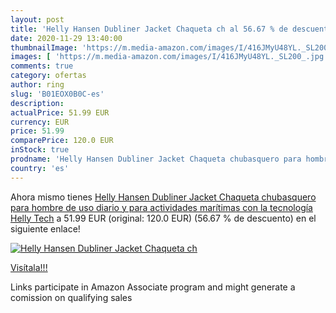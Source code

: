 ```yaml
---
layout: post
title: 'Helly Hansen Dubliner Jacket Chaqueta ch al 56.67 % de descuento'
date: 2020-11-29 13:40:00
thumbnailImage: 'https://m.media-amazon.com/images/I/416JMyU48YL._SL200_.jpg'
images: [ 'https://m.media-amazon.com/images/I/416JMyU48YL._SL200_.jpg' ]
comments: true
category: ofertas
author: ring
slug: 'B01EOX0B0C-es'
description:
actualPrice: 51.99 EUR
currency: EUR
price: 51.99
comparePrice: 120.0 EUR
inStock: true
prodname: 'Helly Hansen Dubliner Jacket Chaqueta chubasquero para hombre de uso diario y para actividades marítimas con la tecnología Helly Tech'
country: 'es'
---
```


Ahora mismo tienes [Helly Hansen Dubliner Jacket Chaqueta chubasquero para hombre de uso diario y para actividades marítimas con la tecnología Helly Tech](https://www.amazon.es/dp/B01EOX0B0C/?tag=tolees-21) a 51.99 EUR (original: 120.0 EUR) (56.67 %  de descuento) en el siguiente enlace!

[![Helly Hansen Dubliner Jacket Chaqueta ch](https://m.media-amazon.com/images/I/416JMyU48YL._SL200_.jpg)](https://www.amazon.es/dp/B01EOX0B0C/?tag=tolees-21)

[Visítala!!!](https://www.amazon.es/dp/B01EOX0B0C/?tag=tolees-21)

Links participate in Amazon Associate program and might generate a comission on qualifying sales
